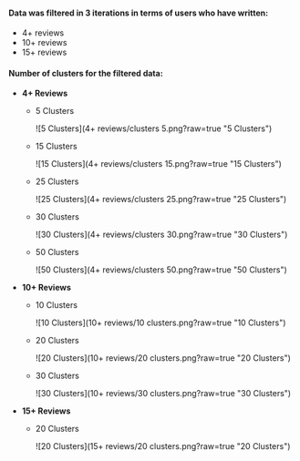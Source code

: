 #### Data was filtered in 3 iterations in terms of users who have written:
- 4+ reviews
- 10+ reviews
- 15+ reviews

#### Number of clusters for the filtered data:
- **4+ Reviews**
  - 5 Clusters
    
    ![5 Clusters](4+ reviews/clusters 5.png?raw=true "5 Clusters")
    
  - 15 Clusters
    
    ![15 Clusters](4+ reviews/clusters 15.png?raw=true "15 Clusters")
    
  - 25 Clusters
    
    ![25 Clusters](4+ reviews/clusters 25.png?raw=true "25 Clusters")
    
  - 30 Clusters
    
    ![30 Clusters](4+ reviews/clusters 30.png?raw=true "30 Clusters")
    
  - 50 Clusters
    
    ![50 Clusters](4+ reviews/clusters 50.png?raw=true "50 Clusters")
    
  
- **10+ Reviews**
  - 10 Clusters
    
    ![10 Clusters](10+ reviews/10 clusters.png?raw=true "10 Clusters")
    
  - 20 Clusters
    
    ![20 Clusters](10+ reviews/20 clusters.png?raw=true "20 Clusters")
    
  - 30 Clusters
    
    ![30 Clusters](10+ reviews/30 clusters.png?raw=true "30 Clusters")
    

- **15+ Reviews**
  - 20 Clusters
    
    ![20 Clusters](15+ reviews/20 clusters.png?raw=true "20 Clusters")
